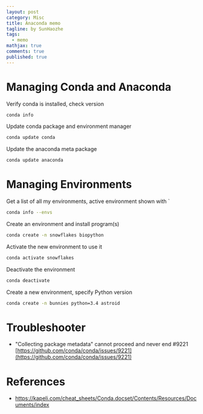 ```yaml
---
layout: post
category: Misc     
title: Anaconda memo 
tagline: by SunHaozhe
tags: 
  - memo
mathjax: true
comments: true
published: true
---
```


# Managing Conda and Anaconda 

Verify conda is installed, check version

```zsh
conda info
```

Update conda package and environment manager

```zsh
conda update conda
```

Update the anaconda meta package

```zsh
conda update anaconda
```

# Managing Environments


Get a list of all my environments, active environment shown with `

```zsh
conda info --envs
```

Create an environment and install program(s)

```zsh
conda create -n snowflakes biopython
```

Activate the new environment to use it 

```zsh
conda activate snowflakes
```

Deactivate the environment

```zsh
conda deactivate 
```

Create a new environment, specify Python version 

```zsh
conda create -n bunnies python=3.4 astroid 
```



# Troubleshooter

* "Collecting package metadata" cannot proceed and never end #9221 [https://github.com/conda/conda/issues/9221](https://github.com/conda/conda/issues/9221)



# References 

* https://kapeli.com/cheat_sheets/Conda.docset/Contents/Resources/Documents/index 













































































